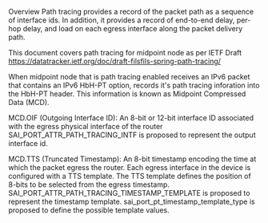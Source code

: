 Overview
Path tracing provides a record of the packet path as a sequence of interface ids. In addition, it provides a record of end-to-end delay, per-hop delay, and load on each egress interface along the packet delivery path.

This document covers path tracing for midpoint node as per IETF Draft
https://datatracker.ietf.org/doc/draft-filsfils-spring-path-tracing/

When midpoint node that is path tracing enabled receives an IPv6 packet that contains an IPv6 HbH-PT option, records it's path tracing inforation into the HbH-PT header. This information is known as Midpoint Compressed Data (MCD).

MCD.OIF (Outgoing Interface ID): An 8-bit or 12-bit interface ID associated with the egress physical interface of the router SAI_PORT_ATTR_PATH_TRACING_INTF is proposed to represent the output interface id.

MCD.TTS (Truncated Timestamp): An 8-bit timestamp encoding the time at which the packet egress the router. Each egress interface in the device is configured with a TTS template. The TTS template defines the position of 8-bits to be selected from the egress timestamp. SAI_PORT_ATTR_PATH_TRACING_TIMESTAMP_TEMPLATE is proposed to represent the timestamp template. sai_port_pt_timestamp_template_type is proposed to define the possible template values.

